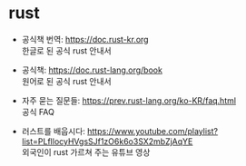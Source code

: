 # rust

- 공식책 번역: <https://doc.rust-kr.org><br/>
  한글로 된 공식 rust 안내서

- 공식책: <https://doc.rust-lang.org/book><br/>
  원어로 된 공식 rust 안내서

- 자주 묻는 질문들: <https://prev.rust-lang.org/ko-KR/faq.html><br/>
  공식 FAQ

- 러스트를 배웁시다: <https://www.youtube.com/playlist?list=PLfllocyHVgsSJf1zO6k6o3SX2mbZjAqYE><br/>
  외국인이 rust 가르쳐 주는 유튜브 영상